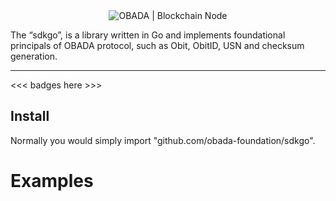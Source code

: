 <div align="center">
  <img class="logo" src="https://www.obada.io/assets/images/obada-logo.svg" alt="OBADA | Blockchain Node"/>
</div>

The “sdkgo”, is a library written in Go and implements foundational principals of OBADA protocol, such as Obit, ObitID, USN and checksum generation.

---

<<< badges here >>>

## Install
Normally you would simply import "github.com/obada-foundation/sdkgo".

# Examples
